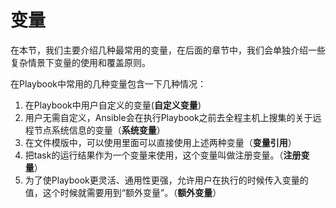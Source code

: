 # 变量

在本节，我们主要介绍几种最常用的变量，在后面的章节中，我们会单独介绍一些复杂情景下变量的使用和覆盖原则。

在Playbook中常用的几种变量包含一下几种情况：

1. 在Playbook中用户自定义的变量(**自定义变量**)
2. 用户无需自定义，Ansible会在执行Playbook之前去全程主机上搜集的关于远程节点系统信息的变量（**系统变量**）
3. 在文件模版中，可以使用里面可以直接使用上述两种变量（**变量引用**）
4. 把task的运行结果作为一个变量来使用，这个变量叫做注册变量。（**注册变量**）
5. 为了使Playbook更灵活、通用性更强，允许用户在执行的时候传入变量的值，这个时候就需要用到“额外变量”。（**额外变量**）



